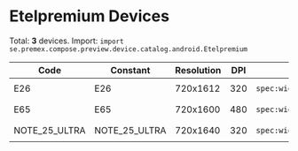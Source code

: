 # Etelpremium Devices

Total: **3** devices. Import: `import se.premex.compose.preview.device.catalog.android.Etelpremium`

| Code | Constant | Resolution | DPI | Compose Spec | Preview Usage |
|------|----------|------------|-----|-------------|---------------|
| E26 | E26 | 720x1612 | 320 | `spec:width=720px,height=1612px,dpi=320` | `@Preview(device = Etelpremium.E26)` |
| E65 | E65 | 720x1600 | 480 | `spec:width=720px,height=1600px,dpi=480` | `@Preview(device = Etelpremium.E65)` |
| NOTE_25_ULTRA | NOTE_25_ULTRA | 720x1640 | 320 | `spec:width=720px,height=1640px,dpi=320` | `@Preview(device = Etelpremium.NOTE_25_ULTRA)` |

<!-- Generated automatically. Do not edit manually. -->
